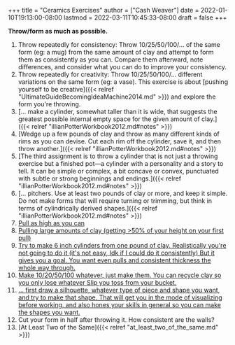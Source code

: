 +++
title = "Ceramics Exercises"
author = ["Cash Weaver"]
date = 2022-01-10T19:13:00-08:00
lastmod = 2022-03-11T10:45:33-08:00
draft = false
+++

****Throw/form as much as possible.****

1.  Throw repeatedly for consistency: Throw 10/25/50/100/... of the same form (eg: a mug) from the same amount of clay and attempt to form them as consistently as you can. Compare them afterward, note differences, and consider what you can do to improve your consistency.
2.  Throw repeatedly for creativity: Throw 10/25/50/100/... different variations on the same form (eg: a vase). This exercise is about [pushing yourself to be creative]({{< relref "UltimateGuideBecomingIdeaMachine2014.md" >}}) and explore the form you're throwing.
3.  [... make a cylinder, somewhat taller than it is wide, that suggests the greatest possible internal empty space for the given amount of clay.]({{< relref "illianPotterWorkbook2012.md#notes" >}})
4.  [Wedge up a few pounds of clay and throw as many different kinds of rims as you can devise. Cut each rim off the cylinder, save it, and then throw another.]({{< relref "illianPotterWorkbook2012.md#notes" >}})
5.  [The third assignment is to throw a cylinder that is not just a throwing exercise but a finished pot—a cylinder with a personality and a story to tell. It can be simple or complex, a bit concave or convex, punctuated with subtle or strong beginnings and endings.]({{< relref "illianPotterWorkbook2012.md#notes" >}})
6.  [... pitchers. Use at least two pounds of clay or more, and keep it simple. Do not make forms that will require turning or trimming, but think in terms of cylindrically derived shapes.]({{< relref "illianPotterWorkbook2012.md#notes" >}})
7.  [Pull as high as you can](https://www.reddit.com/r/Pottery/comments/47wf90/comment/d0g8rmo/?utm_source=share&utm_medium=web2x&context=3)
8.  [Pulling large amounts of clay (getting &gt;50% of your height on your first pull)](https://www.reddit.com/r/Pottery/comments/47wf90/comment/d0g8rmo/?utm_source=share&utm_medium=web2x&context=3)
9.  [Try to make 6 inch cylinders from one pound of clay. Realistically you're not going to do it (it's not easy, Idk if I could do it consistently) But it gives you a goal. You want even pulls and consistent thickness the whole way through.](https://www.reddit.com/r/Pottery/comments/47wf90/comment/d0fxp8q/?utm_source=share&utm_medium=web2x&context=3)
10. [Make 10/20/50/100 whatever, just make them. You can recycle clay so you only lose whatever Slip you toss from your bucket.](https://www.reddit.com/r/Pottery/comments/47wf90/comment/d0fxp8q/?utm_source=share&utm_medium=web2x&context=3)
11. [... first draw a silhouette, whatever type of piece and shape you want, and try to make that shape. That will get you in the mode of visualizing before working, and also hones your skills in general so you can make the shapes you want.](https://www.reddit.com/r/Pottery/comments/47wf90/comment/d0g0qxj/?utm_source=share&utm_medium=web2x&context=3)
12. Cut your form in half after throwing it. How consistent are the walls?
13. [At Least Two of the Same]({{< relref "at_least_two_of_the_same.md" >}})
